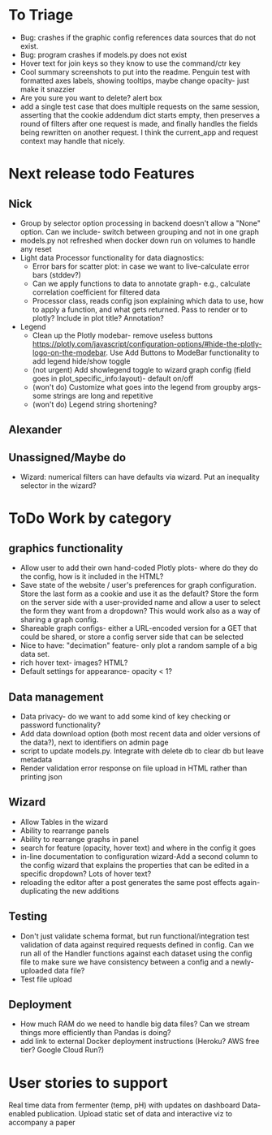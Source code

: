 # To Triage
- Bug: crashes if the graphic config references data sources that do not exist. 
- Bug: program crashes if models.py does not exist
- Hover text for join keys so they know to use the command/ctr key
- Cool summary screenshots to put into the readme. Penguin test with formatted axes labels, showing tooltips, maybe change opacity- just make it snazzier
- Are you sure you want to delete? alert box
- add a single test case that does multiple requests on the same session, asserting that the cookie addendum dict starts 
empty, then preserves a round of filters after one request is made, and finally handles the fields being rewritten 
on another request. I think the current_app and request context may handle that nicely.

# Next release todo Features

## Nick

- Group by selector option processing in backend doesn't allow a "None" option. Can we include- switch between grouping and not in one graph
- models.py not refreshed when docker down run on volumes to handle any reset
- Light data Processor functionality for data diagnostics: 
    - Error bars for scatter plot: in case we want to live-calculate error bars (stddev?)
    - Can we apply functions to data to annotate graph- e.g., calculate correlation coefficient for filtered data
    - Processor class, reads config json explaining which data to use, how to apply a function, and what gets returned. Pass to render or to plotly? Include in plot title? Annotation?
- Legend
    - Clean up the Plotly modebar- remove useless buttons https://plotly.com/javascript/configuration-options/#hide-the-plotly-logo-on-the-modebar. Use Add Buttons to ModeBar functionality to add legend hide/show toggle
    - (not urgent) Add showlegend toggle to wizard graph config (field goes in plot_specific_info:layout)- default on/off
    - (won't do) Customize what goes into the legend from groupby args- some strings are long and repetitive
    - (won't do) Legend string shortening?

## Alexander

## Unassigned/Maybe do

- Wizard: numerical filters can have defaults via wizard. Put an inequality selector in the wizard?


# ToDo Work by category

## graphics functionality
- Allow user to add their own hand-coded Plotly plots- where do they do the config, how is it included in the HTML?
- Save state of the website / user's preferences for graph configuration. Store the last form as a cookie and use it as the default? Store the form on the server side with a user-provided name and allow a user to select the form they want from a dropdown? This would work also as a way of sharing a graph config.
- Shareable graph configs- either a URL-encoded version for a GET that could be shared, or store a config server side that can be selected
- Nice to have: "decimation" feature- only plot a random sample of a big data set.
- rich hover text- images? HTML?
- Default settings for appearance- opacity < 1?


## Data management

- Data privacy- do we want to add some kind of key checking or password functionality?
- Add data download option (both most recent data and older versions of the data?), next to identifiers on admin page
- script to update models.py. Integrate with delete db to clear db but leave metadata
- Render validation error response on file upload in HTML rather than printing json

## Wizard
- Allow Tables in the wizard
- Ability to rearrange panels
- Ability to rearrange graphs in panel
- search for feature (opacity, hover text) and where in the config it goes
- in-line documentation to configuration wizard-Add a second column to the config wizard that explains the properties that can be edited in a specific dropdown? Lots of hover text?
- reloading the editor after a post generates the same post effects again- duplicating the new additions

## Testing
- Don't just validate schema format, but run functional/integration test validation of data against required requests defined in config. Can we run all of the Handler functions against each dataset using the config file to make sure we have consistency between a config and a newly-uploaded data file?
- Test file upload

## Deployment
- How much RAM do we need to handle big data files? Can we stream things more efficiently than Pandas is doing?
- add link to external Docker deployment instructions (Heroku? AWS free tier? Google Cloud Run?)


# User stories to support

Real time data from fermenter (temp, pH) with updates on dashboard
Data-enabled publication. Upload static set of data and interactive viz to accompany a paper
